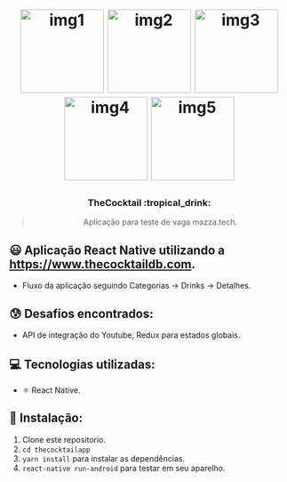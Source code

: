 <h1 align="center">
    <img alt="img1" src="https://i.imgur.com/SO8Z0PS.jpg" width="150" heigth="366" />
    <img alt="img2" src="https://i.imgur.com/4t4pkJT.jpg" width="150" heigth="366" />
    <img alt="img3" src="https://i.imgur.com/OaIPYcF.jpg" width="150" heigth="366" />
    <img alt="img4" src="https://i.imgur.com/C6dOXBA.jpg" width="150" heigth="366" />
    <img alt="img5" src="https://i.imgur.com/fQdjkHj.jpg" width="150" heigth="366" />
    
</h1>

<h3 align="center">
  TheCocktail :tropical_drink:
</h3>

<blockquote align="center">Aplicação para teste de vaga mazza.tech.</blockquote>

## :smiley:     Aplicação React Native utilizando a https://www.thecocktaildb.com.

- Fluxo da aplicação seguindo Categorias → Drinks → Detalhes.

## :cold_sweat: Desafios encontrados:

- API de integração do Youtube, Redux para estados globais.

## :computer: Tecnologias utilizadas:

- ⚛️ React Native.

## :dvd: Instalação:

1. Clone este repositorio.
2. `cd thecocktailapp`<br />
3. `yarn install` para instalar as dependências.<br />
4. `react-native run-android` para testar em seu aparelho.<br />
